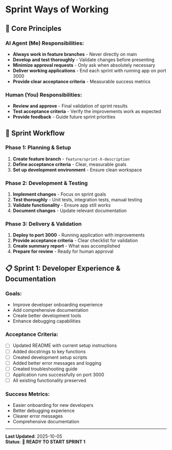 # Sprint Ways of Working

## 🎯 **Core Principles**

### **AI Agent (Me) Responsibilities:**
- **Always work in feature branches** - Never directly on main
- **Develop and test thoroughly** - Validate changes before presenting
- **Minimize approval requests** - Only ask when absolutely necessary
- **Deliver working applications** - End each sprint with running app on port 3000
- **Provide clear acceptance criteria** - Measurable success metrics

### **Human (You) Responsibilities:**
- **Review and approve** - Final validation of sprint results
- **Test acceptance criteria** - Verify the improvements work as expected
- **Provide feedback** - Guide future sprint priorities

## 🚀 **Sprint Workflow**

### **Phase 1: Planning & Setup**
1. **Create feature branch** - `feature/sprint-X-description`
2. **Define acceptance criteria** - Clear, measurable goals
3. **Set up development environment** - Ensure clean workspace

### **Phase 2: Development & Testing**
1. **Implement changes** - Focus on sprint goals
2. **Test thoroughly** - Unit tests, integration tests, manual testing
3. **Validate functionality** - Ensure app still works
4. **Document changes** - Update relevant documentation

### **Phase 3: Delivery & Validation**
1. **Deploy to port 3000** - Running application with improvements
2. **Provide acceptance criteria** - Clear checklist for validation
3. **Create summary report** - What was accomplished
4. **Prepare for review** - Ready for human approval

## 📋 **Sprint 1: Developer Experience & Documentation**

### **Goals:**
- Improve developer onboarding experience
- Add comprehensive documentation
- Create better development tools
- Enhance debugging capabilities

### **Acceptance Criteria:**
- [ ] Updated README with current setup instructions
- [ ] Added docstrings to key functions
- [ ] Created development setup scripts
- [ ] Added better error messages and logging
- [ ] Created troubleshooting guide
- [ ] Application runs successfully on port 3000
- [ ] All existing functionality preserved

### **Success Metrics:**
- Easier onboarding for new developers
- Better debugging experience
- Clearer error messages
- Comprehensive documentation

---

**Last Updated**: 2025-10-05  
**Status**: 🚀 **READY TO START SPRINT 1**

